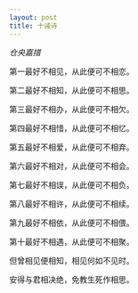 ```yaml
---
layout: post
title: 十诫诗
---
```


_仓央嘉措_

第一最好不相见，从此便可不相恋。

第二最好不相知，从此便可不相思。

第三最好不相办，从此便可不相欠。

第四最好不相惜，从此便可不相忆。

第五最好不相爱，从此便可不相弃。

第六最好不相对，从此便可不相会。

第七最好不相误，从此便可不相负。

第八最好不相许，从此便可不相续。

第九最好不相依，从此便可不相偎。

第十最好不相遇，从此便可不相聚。

但曾相见便相知，相见何如不见时。

安得与君相决绝，免教生死作相思。
